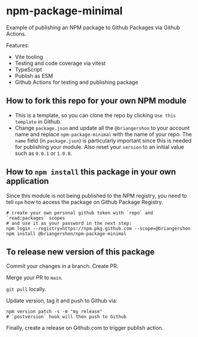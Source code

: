 # npm-package-minimal

Example of publishing an NPM package to Github Packages via Github Actions.

Features:

- Vite tooling
- Testing and code coverage via vitest
- TypeScript
- Publish as ESM
- Github Actions for testing and publishing package

## How to fork this repo for your own NPM module

- This is a template, so you can clone the repo by clicking `Use this template` in Github.
- Change `package.json` and update all the `@briangershon` to your account name and replace `npm-package-minimal` with the name of your repo. The `name` field (in `package.json`) is particularly important since this is needed for publishing your module. Also reset your `version` to an initial value such as `0.0.1` or `1.0.0`.

## How to `npm install` this package in your own application

Since this module is not being published to the NPM registry, you need to tell `npm` how to access the package on Github Package Registry.

    # create your own personal github token with `repo` and `read:packages` scopes
    # and use it as your password in the next step:
    npm login --registry=https://npm.pkg.github.com --scope=@briangershon
    npm install @briangershon/npm-package-minimal

## To release new version of this package

Commit your changes in a branch. Create PR.

Merge your PR to `main`.

`git pull` locally.

Update version, tag it and push to Github via:

    npm version patch -s -m "my release"
    # `postversion` hook will then push to Github

Finally, create a release on Github.com to trigger publish action.
